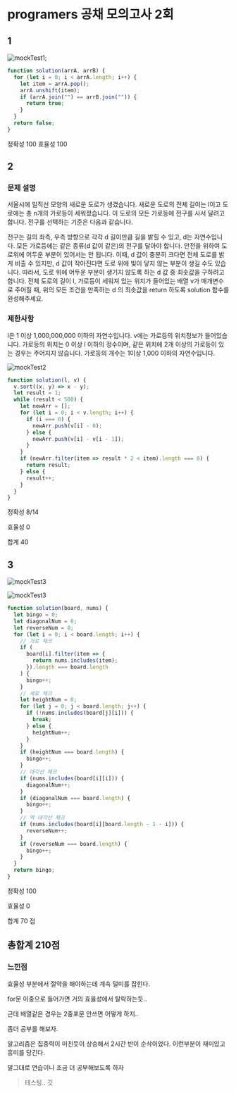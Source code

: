# programers 공채 모의고사 2회

## 1

![mockTest1](./mockTest1.png);

```js
function solution(arrA, arrB) {
  for (let i = 0; i < arrA.length; i++) {
    let item = arrA.pop();
    arrA.unshift(item);
    if (arrA.join("") == arrB.join("")) {
      return true;
    }
  }
  return false;
}
```

정확성 100
효율성 100

## 2

### 문제 설명

서울시에 일직선 모양의 새로운 도로가 생겼습니다. 새로운 도로의 전체 길이는 l이고 도로에는 총 n개의 가로등이 세워졌습니다. 이 도로의 모든 가로등에 전구를 사서 달려고 합니다. 전구를 선택하는 기준은 다음과 같습니다.

전구는 길의 좌측, 우측 방향으로 각각 d 길이만큼 길을 밝힐 수 있고, d는 자연수입니다.
모든 가로등에는 같은 종류(d 값이 같은)의 전구를 달아야 합니다.
안전을 위하여 도로위에 어두운 부분이 있어서는 안 됩니다.
이때, d 값이 충분히 크다면 전체 도로를 밝게 비출 수 있지만, d 값이 작아진다면 도로 위에 빛이 닿지 않는 부분이 생길 수도 있습니다. 따라서, 도로 위에 어두운 부분이 생기지 않도록 하는 d 값 중 최솟값을 구하려고 합니다. 전체 도로의 길이 l, 가로등이 세워져 있는 위치가 들어있는 배열 v가 매개변수로 주어질 때, 위의 모든 조건을 만족하는 d 의 최솟값을 return 하도록 solution 함수를 완성해주세요.

### 제한사항

l은 1 이상 1,000,000,000 이하의 자연수입니다.
v에는 가로등의 위치정보가 들어있습니다.
가로등의 위치는 0 이상 l 이하의 정수이며, 같은 위치에 2개 이상의 가로등이 있는 경우는 주어지지 않습니다.
가로등의 개수는 1이상 1,000 이하의 자연수입니다.

![mockTest2](./mockTest2.png)

```js
function solution(l, v) {
  v.sort((x, y) => x - y);
  let result = 1;
  while (result < 500) {
    let newArr = [];
    for (let i = 0; i < v.length; i++) {
      if (i === 0) {
        newArr.push(v[i] - 0);
      } else {
        newArr.push(v[i] - v[i - 1]);
      }
    }
    if (newArr.filter(item => result * 2 < item).length === 0) {
      return result;
    } else {
      result++;
    }
  }
}
```

정확성 8/14

효율성 0

합계 40

## 3

![mockTest3](mockTest3-1.png)

![mockTest3](mockTest3-2.png)

```js
function solution(board, nums) {
  let bingo = 0;
  let diagonalNum = 0;
  let reverseNum = 0;
  for (let i = 0; i < board.length; i++) {
    // 가로 체크
    if (
      board[i].filter(item => {
        return nums.includes(item);
      }).length === board.length
    ) {
      bingo++;
    }
    // 세로 체크
    let heightNum = 0;
    for (let j = 0; j < board.length; j++) {
      if (!nums.includes(board[j][i])) {
        break;
      } else {
        heightNum++;
      }
    }
    if (heightNum === board.length) {
      bingo++;
    }
    // 대각선 체크
    if (nums.includes(board[i][i])) {
      diagonalNum++;
    }
    if (diagonalNum === board.length) {
      bingo++;
    }
    // 역 대각선 체크
    if (nums.includes(board[i][board.length - 1 - i])) {
      reverseNum++;
    }
    if (reverseNum === board.length) {
      bingo++;
    }
  }
  return bingo;
}
```

정확성 100

효율성 0

합계 70 점

## 총합계 210점

### 느낀점

효율성 부분에서 절약을 해야하는데 계속 덜미를 잡힌다.

for문 이중으로 들어가면 거의 효율성에서 탈락하는듯..

근데 배열같은 경우는 2중포문 안쓰면 어떻게 하지..

좀더 공부를 해보자.

알고리즘은 집중력이 미친듯이 상승해서 2시간 반이 순삭이었다. 이런부분이 재미있고 흥미를 당긴다.

말그대로 연습이니 조금 더 공부해보도록 하자

> 테스팅.. 깃
